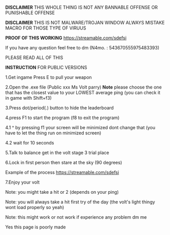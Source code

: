 **DISCLAIMER** THIS WHOLE THING IS NOT ANY BANNABLE OFFENSE OR PUNISHABLE OFFENSE 

**DISCLAIMER** THIS IS NOT MALWARE/TROJAN WINDOW ALWAYS MISTAKE MACRO FOR THOSE TYPE OF VIRUUS

**PROOF OF THIS WORKING** https://streamable.com/sdefsi

If you have any question feel free to dm (N4mo. : 543670555975483393)

PLEASE READ ALL OF THIS

**INSTRUCTION** FOR PUBLIC VERSIONS

1.Get ingame Press E to pull your weapon

2.Open the .exe file (Public xxx Ms Volt parry) **Note** please choose the one that has the closest value to your LOWEST average ping (you can check it in game with Shift+f3)

3.Press dot/period(.) button to hide the leaderboard

4.press F1 to start the program (f8 to exit the program)

 4.1 ^ by pressing f1 your screen will be minimized dont change that (you have to let the thing run on minimized screen)
 
 4.2 wait for 10 seconds
 
5.Talk to balance get in the volt stage 3 trial place

6.Lock in first person then stare at the sky (90 degrees)

 Example of the process https://streamable.com/sdefsi
 
7.Enjoy your volt

Note: you might take a hit or 2 (depends on your ping)

Note: you will always take a hit first try of the day (the volt's light thingy wont load properly so yeah)

Note: this might work or not work if experience any problem dm me

Yes this page is poorly made

